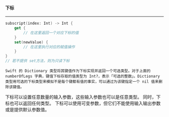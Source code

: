 #### 下标

---

```swift
subscript(index: Int) -> Int {
    get {
        // 在这里返回一个对应下标的值
    }
    set(newValue) {
        // 在这里执行对应的赋值操作
    }
}
// 若不提供 set方法，则为只读下标
```

```
Swift 的 Dictionary 类型将其键值作为下标实现并返回一个可选类型。对于上面的 numberOfLegs 字典，键值下标存取的值类型为 Int?，表示「可选的整数」。Dictionary 类型用可选的下标类型来模拟不是每个键都有值的事实，可以通过为该键指定一个 nil 值来删除该键值。
```

下标可以设置任意数量的输入参数，这些输入参数也可以是任意类型。 同时，下标也可以返回任何类型。 下标可以使用可变参数，但它们不能使用输入输出参数或是提供默认参数值。